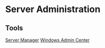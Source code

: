 # Server Administration

## Tools

[Server Manager](https://docs.microsoft.com/en-us/previous-versions/orphan-topics/ws.11/dn281908(v=ws.11))
[Windows Admin Center](https://docs.microsoft.com/en-us/windows-server/manage/windows-admin-center/overview)
